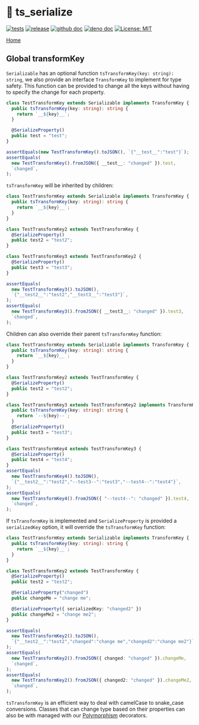 # 🥣 ts_serialize

[![tests](https://github.com/GameBridgeAI/ts_serialize/workflows/tests/badge.svg)](https://github.com/GameBridgeAI/ts_serialize/workflows/tests/badge.svg)
[![release](https://github.com/GameBridgeAI/ts_serialize/workflows/release/badge.svg)](https://github.com/GameBridgeAI/ts_serialize/workflows/release/badge.svg)
[![github doc](https://img.shields.io/badge/github-doc-5279AA.svg)](https://gamebridgeai.github.io/ts_serialize)
[![deno doc](https://doc.deno.land/badge.svg)](https://doc.deno.land/https/deno.land/x/ts_serialize/mod.ts)
[![License: MIT](https://img.shields.io/badge/License-MIT-yellow.svg)](https://opensource.org/licenses/MIT)

[Home](./index)

## Global transformKey

`Serializable` has an optional function `tsTransformKey(key: string): string`,
we also provide an interface `TransformKey` to implement for type safety. This
function can be provided to change all the keys without having to specify the
change for each property.

```ts
class TestTransformKey extends Serializable implements TransformKey {
  public tsTransformKey(key: string): string {
    return `__${key}__`;
  }

  @SerializeProperty()
  public test = "test";
}

assertEquals(new TestTransformKey().toJSON(), `{"__test__":"test"}`);
assertEquals(
  new TestTransformKey().fromJSON({ __test__: "changed" }).test,
  `changed`,
);
```

`tsTransformKey` will be inherited by children:

```ts
class TestTransformKey extends Serializable implements TransformKey {
  public tsTransformKey(key: string): string {
    return `__${key}__`;
  }
}

class TestTransformKey2 extends TestTransformKey {
  @SerializeProperty()
  public test2 = "test2";
}

class TestTransformKey3 extends TestTransformKey2 {
  @SerializeProperty()
  public test3 = "test3";
}

assertEquals(
  new TestTransformKey3().toJSON(),
  `{"__test2__":"test2","__test3__":"test3"}`,
);
assertEquals(
  new TestTransformKey3().fromJSON({ __test3__: "changed" }).test3,
  `changed`,
);
```

Children can also override their parent `tsTransformKey` function:

```ts
class TestTransformKey extends Serializable implements TransformKey {
  public tsTransformKey(key: string): string {
    return `__${key}__`;
  }
}

class TestTransformKey2 extends TestTransformKey {
  @SerializeProperty()
  public test2 = "test2";
}

class TestTransformKey3 extends TestTransformKey2 implements TransformKey {
  public tsTransformKey(key: string): string {
    return `--${key}--`;
  }
  @SerializeProperty()
  public test3 = "test3";
}

class TestTransformKey4 extends TestTransformKey3 {
  @SerializeProperty()
  public test4 = "test4";
}
assertEquals(
  new TestTransformKey4().toJSON(),
  `{"__test2__":"test2","--test3--":"test3","--test4--":"test4"}`,
);
assertEquals(
  new TestTransformKey4().fromJSON({ "--test4--": "changed" }).test4,
  `changed`,
);
```

If `tsTransformKey` is implemented and `SerializeProperty` is provided a
`serializedKey` option, it will override the `tsTransformKey` function:

```ts
class TestTransformKey extends Serializable implements TransformKey {
  public tsTransformKey(key: string): string {
    return `__${key}__`;
  }
}

class TestTransformKey2 extends TestTransformKey {
  @SerializeProperty()
  public test2 = "test2";

  @SerializeProperty("changed")
  public changeMe = "change me";

  @SerializeProperty({ serializedKey: "changed2" })
  public changeMe2 = "change me2";
}

assertEquals(
  new TestTransformKey2().toJSON(),
  `{"__test2__":"test2","changed":"change me","changed2":"change me2"}`,
);
assertEquals(
  new TestTransformKey2().fromJSON({ changed: "changed" }).changeMe,
  `changed`,
);
assertEquals(
  new TestTransformKey2().fromJSON({ changed2: "changed" }).changeMe2,
  `changed`,
);
```

`tsTransformKey` is an efficient way to deal with camelCase to snake_case
conversions. Classes that can change type based on their properties can also be
with managed with our [Polymorphism](./polymorphism) decorators.
